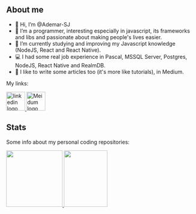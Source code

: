 ## About me

- 👋 Hi, I’m @Ademar-SJ
- 👀 I’m a programmer, interesting especially in javascript, its frameworks and libs and passionate about making people's lives easier.
- 🌱 I’m currently studying and improving my Javascript knowledge (NodeJS, React and React Native).
- :computer: I had some real job experience in Pascal, MSSQL Server, Postgres, NodeJS, React Native and RealmDB.
- :book: I like to write some articles too (it's more like tutorials), in Medium.

My links:
<div>
<a href="https://www.linkedin.com/in/ademar-seide-junior-a8280a198">
<img alt= "linkedin logo" style="width: 50px; height:50px"  src="https://cdn-icons-png.flaticon.com/512/174/174857.png"/>
</a>

<a href="https://www.linkedin.com/in/ademar-seide-junior-a8280a198">
<img alt= "Meidum logo" style="width: 50px; height:50px" src="https://miro.medium.com/max/1400/1*psYl0y9DUzZWtHzFJLIvTw.png"/>
</a>
<div>

## Stats
Some info about my personal coding repositories:

<a href="https://github.com/ademarsj">
<img height="150em" src="https://github-readme-stats.vercel.app/api?username=QuerenHapuqueRocha&show_icons=true&theme=dracula&include_all_commits=true&count_private=true"/>
<img height="150em" width="48%" src="https://github-readme-stats.vercel.app/api/top-langs/?username=QuerenHapuqueRocha&layout=compact&langs_count=7&theme=dracula"/>
<div style="display: inline_block"><br>
